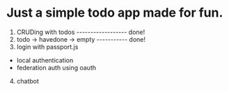 # Just a simple todo app made for fun.
1. CRUDing with todos ------------------ done!
2. todo -> havedone -> empty ----------- done!
3. login with passport.js
 - local authentication
 - federation auth using oauth
4. chatbot